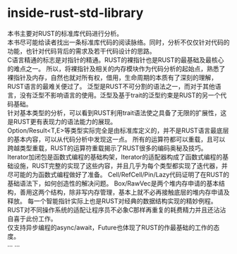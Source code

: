 # inside-rust-std-library
本书主要对RUST的标准库代码进行分析。  
本书尽可能给读者找出一条标准库代码的阅读脉络。同时，分析不仅仅针对代码的功能，也针对代码背后的需求及若干代码设计的思路。  
C语言精通的标志是对指针的精通。RUST的裸指针也是RUST的最基础及最核心的难点之一。 
所以，将裸指针及相关的内存模块作为代码分析的起始点，熟悉了裸指针及内存，自然也就对所有权，借用，生命周期的本质有了深刻的理解，RUST语言的最难关便过了。 
泛型是RUST不可分割的语法之一，而对于其他语言，没有泛型不影响语言的使用。泛型及基于trait的泛型约束是RUST的另一个代码基础。  
针对基本类型的分析，可以看到RUST利用trait语法使之具备了无限的扩展性，这是RUST更有表现力的语法能力的展现。  
Option<T>/Result<T,E>等类型实际完全是由标准库定义的，并不是RUST语言最底层的基本内容，可以从代码分析中发现这一点。 
所有的运算符都可以重载，且可以跨越类型重载，RUST的运算符重载揭示了RUST很多的编码奥秘及技巧。   
Iterator加闭包是函数式编程的基础构架，Iterator的适配器构成了函数式编程的基础设施，RUST完整的实现了这些内容，并且几乎为每个类型都实现了迭代器，并尽可能的为函数式编程做好了准备。 
Cell<T>/RefCell<T>/Pin<T>/Lazy<T>代码证明了在RUST的基础语法下，如何创造性的解决问题。
Box<T>/RawVec<T>是两个堆内存申请的基本结构，善用这两个结构，除非写内存管理，基本上就不必再接触底层的堆内存申请及释放。 
每一个智能指针实际上也是RUST对经典的数据结构实现的精妙例程。 
RUST对不同操作系统的适配让程序员不必象C那样再重复的耗费精力并且还沾沾自喜于此份工作。  
仅支持异步编程的async/await，Future也体现了RUST的作最基础的工作的态度。  
...
...
